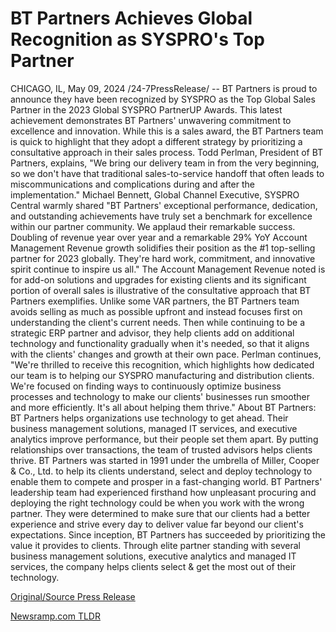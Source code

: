 # BT Partners Achieves Global Recognition as SYSPRO's Top Partner

CHICAGO, IL, May 09, 2024 /24-7PressRelease/ -- BT Partners is proud to announce they have been recognized by SYSPRO as the Top Global Sales Partner in the 2023 Global SYSPRO PartnerUP Awards. This latest achievement demonstrates BT Partners' unwavering commitment to excellence and innovation.   While this is a sales award, the BT Partners team is quick to highlight that they adopt a different strategy by prioritizing a consultative approach in their sales process. Todd Perlman, President of BT Partners, explains, "We bring our delivery team in from the very beginning, so we don't have that traditional sales-to-service handoff that often leads to miscommunications and complications during and after the implementation."   Michael Bennett, Global Channel Executive, SYSPRO Central warmly shared "BT Partners' exceptional performance, dedication, and outstanding achievements have truly set a benchmark for excellence within our partner community. We applaud their remarkable success. Doubling of revenue year over year and a remarkable 29% YoY Account Management Revenue growth solidifies their position as the #1 top-selling partner for 2023 globally. They're hard work, commitment, and innovative spirit continue to inspire us all."  The Account Management Revenue noted is for add-on solutions and upgrades for existing clients and its significant portion of overall sales is illustrative of the consultative approach that BT Partners exemplifies. Unlike some VAR partners, the BT Partners team avoids selling as much as possible upfront and instead focuses first on understanding the client's current needs. Then while continuing to be a strategic ERP partner and advisor, they help clients add on additional technology and functionality gradually when it's needed, so that it aligns with the clients' changes and growth at their own pace.   Perlman continues, "We're thrilled to receive this recognition, which highlights how dedicated our team is to helping our SYSPRO manufacturing and distribution clients. We're focused on finding ways to continuously optimize business processes and technology to make our clients' businesses run smoother and more efficiently. It's all about helping them thrive."  About BT Partners:  BT Partners helps organizations use technology to get ahead. Their business management solutions, managed IT services, and executive analytics improve performance, but their people set them apart. By putting relationships over transactions, the team of trusted advisors helps clients thrive.  BT Partners was started in 1991 under the umbrella of Miller, Cooper & Co., Ltd. to help its clients understand, select and deploy technology to enable them to compete and prosper in a fast-changing world. BT Partners' leadership team had experienced firsthand how unpleasant procuring and deploying the right technology could be when you work with the wrong partner. They were determined to make sure that our clients had a better experience and strive every day to deliver value far beyond our client's expectations.  Since inception, BT Partners has succeeded by prioritizing the value it provides to clients. Through elite partner standing with several business management solutions, executive analytics and managed IT services, the company helps clients select & get the most out of their technology. 

[Original/Source Press Release](https://newlive.24-7pressrelease.com/press-release/510754/bt-partners-achieves-global-recognition-as-syspros-top-partner) 

[Newsramp.com TLDR](https://newsramp.com/None) 
